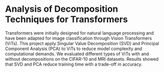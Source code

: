 # Analysis of Decomposition Techniques for Transformers

Transformers were initially designed for natural language processing and have been adapted for image classification through Vision Transformers (ViTs). This project apply Singular Value Decomposition (SVD) and Principal Component Analysis (PCA) to ViTs to reduce model complexity and computational demands.
We evaluated different types of ViTs with and without decompositions on the CIFAR-10 and MRI datasets. Results showed that SVD and PCA reduce training time with a trade-off in accuracy.
